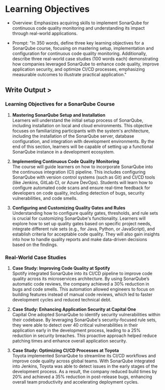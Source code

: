 # Learning Objectives

- Overview: Emphasizes acquiring skills to implement SonarQube for continuous code quality monitoring and understanding its impact through real-world applications.

- Prompt: "In 350 words, define three key learning objectives for a SonarQube course, focusing on mastering setup, implementation and configuration for continuous code quality monitoring. Additionally, describe three real-world case studies (100 words each) demonstrating how companies leveraged SonarQube to enhance code quality, improve application security, and optimize CI/CD processes, emphasizing measurable outcomes to illustrate practical application."

## Write Output >

### Learning Objectives for a SonarQube Course

1. **Mastering SonarQube Setup and Installation**  
   Learners will understand the initial setup process of SonarQube, including installation on local and cloud environments. This objective focuses on familiarizing participants with the system's architecture, including the installation of the SonarQube server, database configuration, and integration with development environments. By the end of this section, learners will be capable of setting up a functional SonarQube instance in a development ecosystem.

2. **Implementing Continuous Code Quality Monitoring**  
   The course will guide learners on how to incorporate SonarQube into the continuous integration (CI) pipeline. This includes configuring SonarQube with version control systems (such as Git) and CI/CD tools (like Jenkins, GitLab CI, or Azure DevOps). Students will learn how to configure automated code scans and ensure real-time feedback for developers on code quality, including detection of bugs, security vulnerabilities, and code smells.

3. **Configuring and Customizing Quality Gates and Rules**  
   Understanding how to configure quality gates, thresholds, and rule sets is crucial for customizing SonarQube's functionality. Learners will explore how to set up quality gates based on specific project needs, integrate different rule sets (e.g., for Java, Python, or JavaScript), and establish criteria for acceptable code quality. They will also gain insights into how to handle quality reports and make data-driven decisions based on the findings.

### Real-World Case Studies

1. **Case Study: Improving Code Quality at Spotify**  
   Spotify integrated SonarQube into its CI/CD pipeline to improve code quality across its microservices architecture. By using SonarQube’s automatic code reviews, the company achieved a 30% reduction in bugs and code smells. This automation allowed engineers to focus on building features instead of manual code reviews, which led to faster development cycles and reduced technical debt.

2. **Case Study: Enhancing Application Security at Capital One**  
   Capital One adopted SonarQube to identify security vulnerabilities within their codebase. By leveraging SonarQube's security-focused rule sets, they were able to detect over 40 critical vulnerabilities in their application early in the development process, leading to a 25% reduction in security breaches. This proactive approach helped reduce patching times and enhance overall application security.

3. **Case Study: Optimizing CI/CD Processes at Toyota**  
   Toyota implemented SonarQube to streamline its CI/CD workflows and improve code quality across global teams. With SonarQube integrated into Jenkins, Toyota was able to detect issues in the early stages of the development process. As a result, the company reduced build times by 20% and achieved a 35% reduction in post-release bugs, enhancing overall team productivity and accelerating deployment cycles.